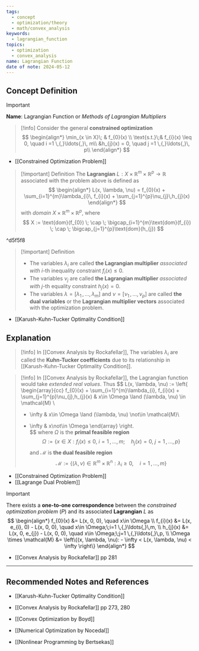 ```yaml
---
tags:
  - concept
  - optimization/theory
  - math/convex_analysis
keywords:
  - lagrangian_function
topics:
  - optimization
  - convex_analysis
name: Lagrangian Function
date of note: 2024-05-12
---
```


## Concept Definition

>[!important]
>**Name**: Lagrangian Function or *Methods of Lagrangian Multipliers*

>[!info]
>Consider the general **constrained optimization**
>$$
>\begin{align*}
>\min_{x \in X}\; & f_{0}(x) \\
>\text{s.t.}\;& f_{i}(x) \leq 0, \quad i =1 \,{,}\ldots{,}\, m\\
>&h_{j}(x) = 0, \quad j =1 \,{,}\ldots{,}\, p\\
\end{align*}
>$$

- [[Constrained Optimization Problem]]

>[!important] Definition
>The **Lagrangian** $L: X \times \mathbb{R}^{m} \times \mathbb{R}^{p} \to \mathbb{R}$ associated with the problem above is defined as 
>$$
>\begin{align*}
>L(x, \lambda, \nu) = f_{0}(x) + \sum_{i=1}^{m}\lambda_{i}\, f_{i}(x) + \sum_{j=1}^{p}\nu_{j}\,h_{j}(x)
\end{align*}
>$$ 
>with *domain* $X \times \mathbb{R}^{m} \times \mathbb{R}^{p}$, where
>$$
>X := \text{dom}(f_{0}) \; \cap \; \bigcap_{i=1}^{m}\text{dom}(f_{i}) \; \cap \; \bigcap_{j=1}^{p}\text{dom}(h_{j})
>$$ 

^d5f5f8


>[!important] Definition
>- The variables $\lambda_{i}$ are called **the Lagrangian multiplier** *associated with* $i$-th inequality constraint $f_{i}(x) \leq 0$.
>- The variables $\nu_{j}$ are called **the Lagrangian multiplier** *associated with* $j$-th equality constraint $h_{j}(x) = 0$.
>- The variables $\lambda = [\lambda_{1} \,{,}\ldots{,}\, \lambda_{m}]$ and $\nu = [\nu_{1} \,{,}\ldots{,}\, \nu_{p}]$ are called **the dual variables** or the **Lagrangian multiplier vectors** associated with the optimization problem.

- [[Karush-Kuhn-Tucker Optimality Condition]]

## Explanation

>[!info]
>In [[Convex Analysis by Rockafellar]], The variables $\lambda_{i}$ are called the **Kuhn-Tucker coefficients** due to its relationship in [[Karush-Kuhn-Tucker Optimality Condition]].

>[!info]
>In [[Convex Analysis by Rockafellar]], the Lagrangian function would take *extended real values*. Thus
>$$
>L(x, \lambda, \nu) := \left\{ \begin{array}{cc}
>f_{0}(x) + \sum_{i=1}^{m}\lambda_{i}\, f_{i}(x) + \sum_{j=1}^{p}\nu_{j}\,h_{j}(x) & x\in \Omega \land (\lambda, \nu) \in \mathcal{M} \\
>- \infty & x\in \Omega \land  (\lambda, \nu) \not\in \mathcal{M}\\ 
>+ \infty & x\not\in \Omega 
\end{array}  \right.  
>$$
>where $\Omega$ is the **primal feasible region**
>$$
>\Omega := \left\{ x\in X:  f_{i}(x) \leq 0, \; i =1 \,{,}\ldots{,}\, m;\quad h_{j}(x) = 0, \; j =1 \,{,}\ldots{,}\, p \right\}
>$$
>and $\mathcal{M}$ is **the dual feasible region**
>$$
>\mathcal{M} := \left\{(\lambda, \nu) \in \mathbb{R}^m \times \mathbb{R}^n: \lambda_{i} \ge 0, \quad i =1 \,{,}\ldots{,}\, m \right\} 
>$$
>

- [[Constrained Optimization Problem]]
- [[Lagrange Dual Problem]]

>[!important]
>There exists a **one-to-one correspondence** between the *constrained optimization problem* $(P)$ and its associated **Lagrangian** $L$ as
>$$
>\begin{align*}
> f_{0}(x) &= L(x, 0, 0), \quad x\in \Omega \\
> f_{i}(x) &= L(x, e_{i}, 0) - L(x, 0, 0), \quad  x\in \Omega;\;i=1 \,{,}\ldots{,}\,m, \\
> h_{j}(x) &= L(x, 0, e_{j}) - L(x, 0, 0), \quad  x\in \Omega;\;j=1 \,{,}\ldots{,}\,p, \\
> \Omega \times \mathcal{M} &= \left\{(x, \lambda, \nu): - \infty < L(x, \lambda, \nu) < \infty  \right\}
>\end{align*}
>$$

- [[Convex Analysis by Rockafellar]] pp 281










-----------
##  Recommended Notes and References

- [[Karush-Kuhn-Tucker Optimality Condition]]

- [[Convex Analysis by Rockafellar]] pp 273, 280
- [[Convex Optimization by Boyd]]
- [[Numerical Optimization by Nocedal]]
- [[Nonlinear Programming by Bertsekas]]